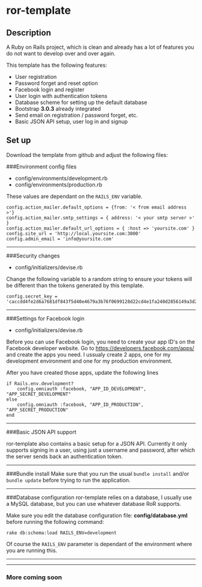 # ror-template

## Description
A Ruby on Rails project, which is clean and already has a lot of features you do not want to develop over and over again.

This template has the following features:

- User registration
- Password forget and reset option
- Facebook login and register
- User login with authentication tokens
- Database scheme for setting up the default database
- Bootstrap **3.0.3** already integrated
- Send email on registration / password forget, etc.
- Basic JSON API setup, user log in and signup


## Set up
Download the template from github and adjust the following files:


###Environment config files

* config/environments/development.rb
* config/environments/production.rb

These values are dependant on the ```RAILS_ENV``` variable.

```
config.action_mailer.default_options = {from: '< from email address >'}  
config.action_mailer.smtp_settings = { address: '< your smtp server >' }  
config.action_mailer.default_url_options = { :host => 'yoursite.com' }  
config.site_url = 'http://local.yoursite.com:3000'  
config.admin_email = 'info@yoursite.com'  
```
---
###Security changes

* config/initializers/devise.rb

Change the following variable to a random string to ensure your tokens will be different than the tokens generated by this template.

```
config.secret_key = 'caccdd4fe2d6a7681df843f5d40e4679a3b76f0699128d22cd4e1fa240d2856149a3d2bb7eee89aed2fe7012c279fa6f2b4fc0f65616cd9ceedcc5e2f16f509f'
```
---
###Settings for Facebook login

* config/initializers/devise.rb

Before you can use Facebook login, you need to create your app ID's on the Facebook developer website.
Go to https://developers.facebook.com/apps/ and create the apps you need. I ussualy create 2 apps, one for my development environment and one for my production environment.

After you have created those apps, update the following lines


```
if Rails.env.development?
	config.omniauth :facebook, "APP_ID_DEVELOPMENT", "APP_SECRET_DEVELOPMENT"
else
	config.omniauth :facebook, "APP_ID_PRODUCTION", "APP_SECRET_PRODUCTION"
end
```

-----
###Basic JSON API support

ror-template also contains a basic setup for a JSON API. Currently it only supports signing in a user, using just a username and password, after which the server sends back an authentication token. 

-----
###Bundle install
Make sure that you run the usual ```bundle install``` and/or ```bundle update```  before trying to run the application.

-----
###Database configuration
ror-template relies on a database, I usually use a MySQL database, but you can use whatever database RoR supports.

Make sure you edit the database configuration file: **config/database.yml** before running the following command:

```rake db:schema:load RAILS_ENV=development```

Of course the ```RAILS_ENV``` parameter is dependant of the environment where you are running this.

-----


-----
### More coming soon